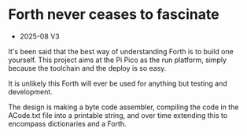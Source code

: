 Forth never ceases to fascinate
================================

- 2025-08 V3

It's been said that the best way of understanding Forth is to build one
yourself. This project aims at the Pi Pico as the run platform,
simply because the toolchain and the deploy is so easy. 

It is unlikely this Forth will ever be used for anything but testing
and development.

The design is making a byte code assembler, compiling the code in
the ACode.txt file into a printable string, and over time extending this
to encompass dictionaries and a Forth.

